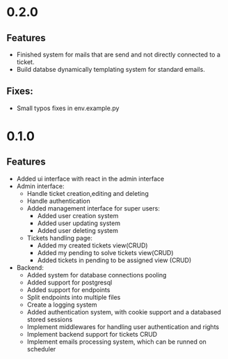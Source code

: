 # 0.2.0
## Features
- Finished system for mails that are send and not directly connected to a ticket.
- Build databse dynamically templating system for standard emails.
## Fixes:
- Small typos fixes in env.example.py

# 0.1.0
## Features
- Added ui interface with react in the admin interface
- Admin interface:
    - Handle ticket creation,editing and deleting
    - Handle authentication
    - Added management interface for super users:
        - Added user creation system 
        - Added user updating system
        - Added user deleting system
    - Tickets handling page:
        - Added my created tickets view(CRUD)
        - Added my pending to solve tickets view(CRUD)
        - Added tickets in pending to be assigned view (CRUD)
- Backend:
    -   Added system for database connections pooling
    - Added support for postgresql
    - Added support for endpoints
    - Split endpoints into multiple files
    - Create a logging system 
    - Added authentication system, with cookie support and a databased stored sessions
    - Implement middlewares for handling user authentication and rights
    - Implement backend support for tickets CRUD
    - Implement emails processing system, which can be runned on scheduler
